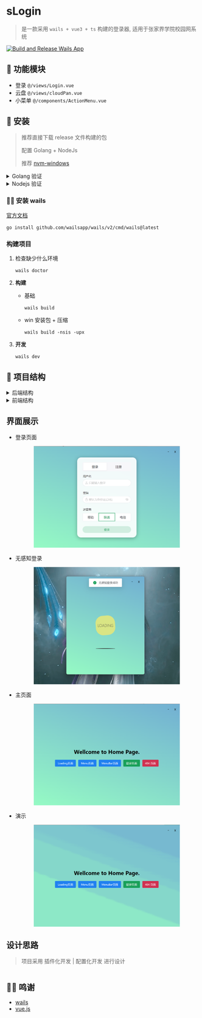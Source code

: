 # sLogin

> 是一款采用 `wails + vue3 + ts` 构建的登录器, 适用于张家界学院校园网系统

[![Build and Release Wails App](https://github.com/Fromsko/sLogin/actions/workflows/main.yaml/badge.svg?branch=dev)](https://github.com/Fromsko/sLogin/actions/workflows/main.yaml)

## 📑 功能模块

+ 登录 `@/views/Login.vue`
+ 云盘 `@/views/cloudPan.vue`
+ 小菜单 `@/components/ActionMenu.vue`

## 🚀 安装

> 推荐直接下载 release 文件构建的包
>
> 配置 Golang + NodeJs
>
> 推荐 [nvm-windows](https://github.com/coreybutler/nvm-windows)

<details>
<summary>Golang 验证</summary>

```shell
# 验证安装
go version

# 设置七牛云代理
go env -w GOPROXY=https://goproxy.cn,direct

# 验证代理设置
go env | grep GOPROXY

# 设置Go Module支持
go env -w GO111MODULE=on

# 验证Go Module设置
go env | grep GO111MODULE
```

</details>

<details>
<summary>Nodejs 验证</summary>

```shell
# 验证安装
node -v

# 设置淘宝代理
npm config set registry https://registry.npm.taobao.org
```

</details>

### 👨‍💻 安装 wails

[官方文档](https://wails.io/zh-Hans/docs/gettingstarted/installation/)

```shell
go install github.com/wailsapp/wails/v2/cmd/wails@latest 
```

### 构建项目

1. 检查缺少什么环境

    ```shell
    wails doctor
    ```

2. **构建**
    + 基础

        ```shell
        wails build
        ```

    + win 安装包 + 压缩

        ```shell
        wails build -nsis -upx
        ```

3. **开发**

    ```shell
    wails dev
    ```

## 📁 项目结构

<details>
<summary>后端结构</summary>

```txt
.
├── README.md
├── backend
│   ├── api         -- 接口路径
│   ├── app.go      -- 注入函数
│   ├── config      -- 配置目录
│   ├── model       -- 数据模型
│   └── utils       -- 工具函数
├── frontend
│   ├── README.md
│   ├── auto-imports.d.ts
│   ├── components.d.ts
│   ├── index.html
│   ├── package.json
│   ├── src
│   ├── tsconfig.json
│   ├── tsconfig.node.json
│   ├── vite.config.ts
│   └── wailsjs
├── go.mod
├── go.sum
├── main.go        -- 后端入口
└── wails.json
```

</details>

<details>
<summary>前端结构</summary>

```txt
frontend/src
├── App.vue
├── api
│   └── request.ts              -- 请求接口
├── assets
│   ├── fonts
│   └── images
├── components
│   ├── ActionMenu.vue          -- 小菜单
│   ├── Content.vue             -- 全局消息
│   ├── Header.vue              -- 头部组件
│   ├── Loading.vue             -- 白球跳动 Loading
│   ├── LoadingFloat.vue        -- 浮动 Loading
│   └── SettingModal.vue        -- 设置模型
├── langurage                   -- 国际化
│   ├── en.ts
│   └── zh.ts
├── main.ts                     -- 入口文件
├── models
│   └── client.ts               -- 连接模型
├── router
│   └── index.ts                -- 路由节点
├── utils
│   ├── color_log.ts            -- 控制台日志
│   └── storage.ts              -- 状态存储
├── views
│   ├── CloudPan.vue            -- 云盘
│   ├── Home.vue                -- 主页面
│   ├── Login.vue               -- 登录页
│   └── error                   -- 404 页
└── vite-env.d.ts
```

</details>

## 界面展示

+ 登录页面
    <div align="center">
    <img src="res/image-3.png" alt="" width="80%">
    </div>
+ 无感知登录
    <div align="center">
    <img src="res/image-1.png" alt="" width="80%">
    </div>
+ 主页面
    <div align="center">
    <img src="res/image-2.png" alt="" width="80%">
    </div>

+ 演示
    <div align="center">
    <img src="res/recording.gif" alt="" width="80%">
    </div>

## 设计思路

> 项目采用 插件化开发 | 配置化开发 进行设计

```shell

```

## 👨‍🔬 鸣谢

+ [wails](https://wails.io/)
+ [vue.js](https://cn.vuejs.org/)
